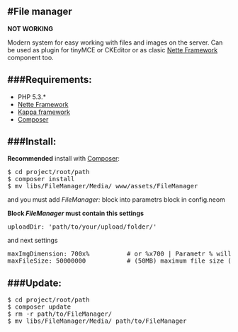 #File manager
-
**NOT WORKING**

Modern system for easy working with files and images on the server.
Can be used as plugin for tinyMCE or CKEditor or as clasic [Nette Framework](http://nette.org) component too.

###Requirements:
-
* PHP 5.3.*
* [Nette Framework](http://nette.org)
* [Kappa framework](https://github.com/Budry/Kappa)
* [Composer](http://getcomposer.org/)

###Install:
-
**Recommended** install with [Composer](http://getcomposer.org/):
<pre>
$ cd project/root/path
$ composer install
$ mv libs/FileManager/Media/ www/assets/FileManager
</pre>

and you must add *FileManager:* block into parametrs block in config.neom

**Block *FileManager* must contain this settings**
<pre>uploadDir: 'path/to/your/upload/folder/'</pre>

and next settings

<pre>
maxImgDimension: 700x%          # or %x700 | Parametr % will be calculated
maxFileSize: 50000000           # (50MB) maximum file size (byte)
</pre>


###Update:
-
<pre>
$ cd project/root/path
$ composer update
$ rm -r path/to/FileManager/
$ mv libs/FileManager/Media/ path/to/FileManager
</pre>